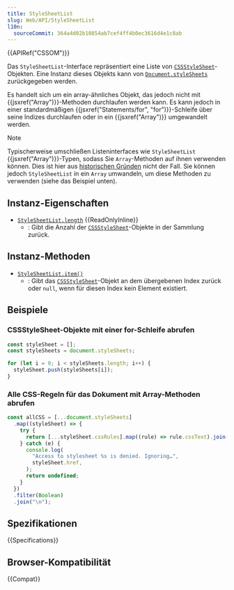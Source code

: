 ```yaml
---
title: StyleSheetList
slug: Web/API/StyleSheetList
l10n:
  sourceCommit: 364a4d02b10854ab7cef4ff4b0ec3616d4e1c8ab
---
```


{{APIRef("CSSOM")}}

Das `StyleSheetList`-Interface repräsentiert eine Liste von [`CSSStyleSheet`](/de/docs/Web/API/CSSStyleSheet)-Objekten. Eine Instanz dieses Objekts kann von [`Document.styleSheets`](/de/docs/Web/API/Document/styleSheets) zurückgegeben werden.

Es handelt sich um ein array-ähnliches Objekt, das jedoch nicht mit {{jsxref("Array")}}-Methoden durchlaufen werden kann. Es kann jedoch in einer standardmäßigen {{jsxref("Statements/for", "for")}}-Schleife über seine Indizes durchlaufen oder in ein {{jsxref("Array")}} umgewandelt werden.

> [!NOTE]
> Typischerweise umschließen Listeninterfaces wie `StyleSheetList` {{jsxref("Array")}}-Typen, sodass Sie `Array`-Methoden auf ihnen verwenden können.
> Dies ist hier aus [historischen Gründen](https://stackoverflow.com/questions/74630989/why-use-domstringlist-rather-than-an-array/74641156#74641156) nicht der Fall.
> Sie können jedoch `StyleSheetList` in ein `Array` umwandeln, um diese Methoden zu verwenden (siehe das Beispiel unten).

## Instanz-Eigenschaften

- [`StyleSheetList.length`](/de/docs/Web/API/StyleSheetList/length) {{ReadOnlyInline}}
  - : Gibt die Anzahl der [`CSSStyleSheet`](/de/docs/Web/API/CSSStyleSheet)-Objekte in der Sammlung zurück.

## Instanz-Methoden

- [`StyleSheetList.item()`](/de/docs/Web/API/StyleSheetList/item)
  - : Gibt das [`CSSStyleSheet`](/de/docs/Web/API/CSSStyleSheet)-Objekt an dem übergebenen Index zurück oder `null`, wenn für diesen Index kein Element existiert.

## Beispiele

### CSSStyleSheet-Objekte mit einer for-Schleife abrufen

```js
const styleSheet = [];
const styleSheets = document.styleSheets;

for (let i = 0; i < styleSheets.length; i++) {
  styleSheet.push(styleSheets[i]);
}
```

### Alle CSS-Regeln für das Dokument mit Array-Methoden abrufen

```js
const allCSS = [...document.styleSheets]
  .map((styleSheet) => {
    try {
      return [...styleSheet.cssRules].map((rule) => rule.cssText).join("");
    } catch (e) {
      console.log(
        "Access to stylesheet %s is denied. Ignoring…",
        styleSheet.href,
      );
      return undefined;
    }
  })
  .filter(Boolean)
  .join("\n");
```

## Spezifikationen

{{Specifications}}

## Browser-Kompatibilität

{{Compat}}
